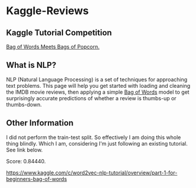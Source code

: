 # Kaggle-Reviews

## Kaggle Tutorial Competition

[Bag of Words Meets Bags of Popcorn.](https://www.kaggle.com/c/word2vec-nlp-tutorial)

## What is NLP?

NLP (Natural Language Processing) is a set of techniques for approaching text problems. This page will help you get started with loading and cleaning the IMDB movie reviews, then applying a simple [Bag of Words](http://en.wikipedia.org/wiki/Bag-of-words_model) model to get surprisingly accurate predictions of whether a review is thumbs-up or thumbs-down.

## Other Information

I did not perform the train-test split. So effectively I am doing this whole thing blindly. Which I am, considering I'm just following an existing tutorial. See link below.

Score: 0.84440.

https://www.kaggle.com/c/word2vec-nlp-tutorial/overview/part-1-for-beginners-bag-of-words
